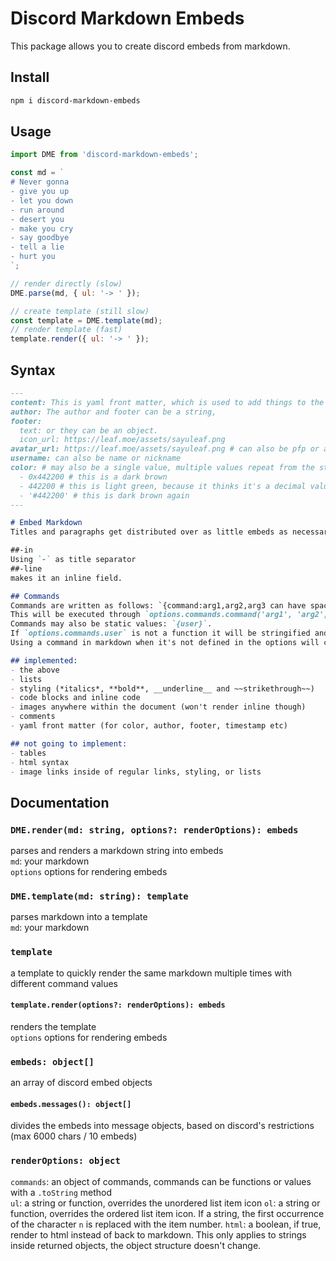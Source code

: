 # Discord Markdown Embeds
<!-- I can haz comment -->

This package allows you to create discord embeds from markdown.

## Install

```sh
npm i discord-markdown-embeds
```

## Usage

```js
import DME from 'discord-markdown-embeds';

const md = `
# Never gonna
- give you up
- let you down
- run around
- desert you
- make you cry
- say goodbye
- tell a lie
- hurt you
`;

// render directly (slow)
DME.parse(md, { ul: '-> ' });

// create template (still slow)
const template = DME.template(md);
// render template (fast)
template.render({ ul: '-> ' });
```

## Syntax


```md
---
content: This is yaml front matter, which is used to add things to the embeds and messages that don't fit well in the actual document, like embed color, webhook username and pfp, or message content.
author: The author and footer can be a string,
footer:
  text: or they can be an object.
  icon_url: https://leaf.moe/assets/sayuleaf.png
avatar_url: https://leaf.moe/assets/sayuleaf.png # can also be pfp or avatar
username: can also be name or nickname
color: # may also be a single value, multiple values repeat from the start if more embeds than colors are found
  - 0x442200 # this is a dark brown
  - 442200 # this is light green, because it thinks it's a decimal value instead of hexadecimal
  - '#442200' # this is dark brown again
---

# Embed Markdown
Titles and paragraphs get distributed over as little embeds as necessary.

##-in
Using `-` as title separator
##-line
makes it an inline field.

## Commands
Commands are written as follows: `{command:arg1,arg2,arg3 can have spaces too}``.
This will be executed through `options.commands.command('arg1', 'arg2', 'arg3 can have spaces too')`.
Commands may also be static values: `{user}`.
If `options.commands.user` is not a function it will be stringified and inserted directly.
Using a command in markdown when it's not defined in the options will cause an error.

## implemented:
- the above
- lists
- styling (*italics*, **bold**, __underline__ and ~~strikethrough~~)
- code blocks and inline code
- images anywhere within the document (won't render inline though)
- comments
- yaml front matter (for color, author, footer, timestamp etc)

## not going to implement:
- tables
- html syntax
- image links inside of regular links, styling, or lists
```

## Documentation

### `DME.render(md: string, options?: renderOptions): embeds`
parses and renders a markdown string into embeds\
`md`: your markdown\
`options` options for rendering embeds

### `DME.template(md: string): template`
parses markdown into a template\
`md`: your markdown

### `template`
a template to quickly render the same markdown multiple times with different command values
#### `template.render(options?: renderOptions): embeds`
renders the template\
`options` options for rendering embeds

### `embeds: object[]`
an array of discord embed objects
#### `embeds.messages(): object[]`
divides the embeds into message objects, based on discord's restrictions (max 6000 chars / 10 embeds)

### `renderOptions: object`
`commands`: an object of commands, commands can be functions or values with a `.toString` method\
`ul`: a string or function, overrides the unordered list item icon
`ol`: a string or function, overrides the ordered list item icon. If a string, the first occurrence of the character `n` is replaced with the item number.
`html`: a boolean, if true, render to html instead of back to markdown. This only applies to strings inside returned objects, the object structure doesn't change.
